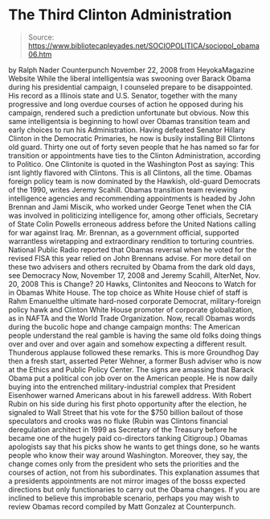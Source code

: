 # The Third Clinton Administration

> Source: https://www.bibliotecapleyades.net/SOCIOPOLITICA/sociopol_obama06.htm

by Ralph Nader
Counterpunch
November 22, 2008
from
HeyokaMagazine Website
While the liberal intelligentsia was swooning over Barack Obama
during his presidential campaign, I counseled prepare to be disappointed.
His record as a Illinois state and U.S. Senator,
together with the many progressive and long overdue courses of action he
opposed during his campaign, rendered such a prediction unfortunate but
obvious.
Now this same intelligentsia is beginning to howl over Obamas transition
team and early choices to run his Administration. Having defeated Senator
Hillary Clinton in the Democratic Primaries, he now is busily installing
Bill Clintons old guard. Thirty one out of forty seven people that
he has named so far for transition or appointments have ties to the Clinton
Administration, according to Politico.
One Clintonite is quoted in the Washington
Post as saying:
This isnt lightly flavored with Clintons.
This is all Clintons, all the time.
Obamas foreign policy team is now dominated by the Hawkish, old-guard
Democrats of the 1990, writes Jeremy Scahill.
Obamas transition team reviewing intelligence
agencies and recommending appointments is headed by John Brennan and
Jami Miscik, who worked under George Tenet when the CIA
was involved in politicizing intelligence for, among other officials,
Secretary of State Colin Powells erroneous address before the United
Nations calling for war against Iraq.
Mr. Brennan, as a government official, supported warrantless wiretapping and
extraordinary rendition to torturing countries. National Public Radio
reported that Obamas reversal when he voted for the revised
FISA this year relied on John Brennans
advise.
For more detail on these two advisers and others recruited by Obama from the
dark old days, see Democracy Now, November 17, 2008 and Jeremy
Scahill, AlterNet, Nov. 20, 2008 This
is Change? 20 Hawks, Clintonites and Neocons to Watch for in Obamas White
House.
The top choice as White House chief of staff is Rahm Emanuelthe
ultimate hard-nosed corporate Democrat, military-foreign policy hawk and
Clinton White House promoter of corporate globalization, as in NAFTA
and the World Trade Organization.
Now, recall Obamas words during the bucolic hope and change campaign
months:
The American people
understand the real
gamble is having the same old folks doing things over and over and over
again and somehow expecting a different result.
Thunderous applause followed these remarks.
This is more Groundhog Day then a fresh
start, asserted Peter Wehner, a former Bush adviser who is now at the
Ethics and Public Policy Center.
The signs are amassing that Barack Obama
put a political con job over on the American people. He is now daily buying
into the entrenched military-industrial complex that
President Eisenhower warned Americans about in
his farewell address.
With Robert Rubin on his side during his
first photo opportunity after the election, he signaled to Wall Street that
his vote for the $750 billion bailout of those speculators and crooks was no
fluke (Rubin was Clintons financial deregulation architect in 1999 as
Secretary of the Treasury before he became one of the hugely paid
co-directors tanking Citigroup.)
Obamas apologists say that his picks show he wants to get things done, so
he wants people who know their way around Washington.
Moreover, they say, the change comes only from
the president who sets the priorities and the courses of action, not from
his subordinates. This explanation assumes that a presidents appointments
are not mirror images of the bosss expected directions but only
functionaries to carry out the Obama changes.
If you are inclined to believe this improbable scenario, perhaps you
may wish to review
Obamas record compiled by Matt Gonzalez at
Counterpunch.
